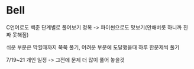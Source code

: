 # Bell
C언어로도 백준 단계별로 풀어보기 정복 -> 파이썬으로도 맛보기(안해버릇 하니까 진짜 못해짐)

쉬운 부분은 막힐때까지 쭉쭉 풀기, 어려운 부분에 도달했을때 하루 한문제씩 풀기

7/19~21 개인 일정 -> 그전에 문제 더 많이 풀어 놓을것
